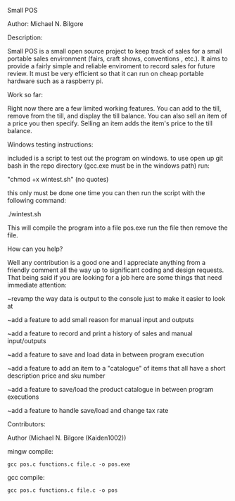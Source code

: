 Small POS


Author: Michael N. Bilgore


Description:

Small POS is a small open source project to keep track of sales
for a small portable sales environment (fairs, craft shows, conventions
, etc.).  It aims to provide a fairly simple and reliable enviroment to
record sales for future review.  It must be very efficient so that it 
can run on cheap portable hardware such as a raspberry pi.


Work so far:

Right now there are a few limited working features.  You can add to the
till, remove from the till, and display the till balance.  You can also
sell an item of a price you then specify.  Selling an item adds the
item's price to the till balance.


Windows testing instructions:

included is a script to test out the program on windows.  to use
open up git bash in the repo directory (gcc.exe must be in the
windows path) run: 

"chmod +x wintest.sh" (no quotes) 

this only
must be done one time you can then run the script with the following
command:

./wintest.sh

This will compile the program into a file pos.exe run the file then
remove the file.

How can you help?

Well any contribution is a good one and I appreciate anything from
a friendly comment all the way up to significant coding and design
requests.  That being said if you are looking for a job here are
some things that need immediate attention: 

~revamp the way data is output to the console just to make it easier to look at

~add a feature to add small reason for manual input and outputs

~add a feature to record and print a history of sales and manual input/outputs

~add a feature to save and load data in between program execution

~add a feature to add an item to a "catalogue" of items that all have a short description price and sku number

~add a feature to save/load the product catalogue in between program executions

~add a feature to handle save/load and change tax rate



Contributors:

Author (Michael N. Bilgore (Kaiden1002))



mingw compile:

	gcc pos.c functions.c file.c -o pos.exe
	
	
gcc compile:

	gcc pos.c functions.c file.c -o pos